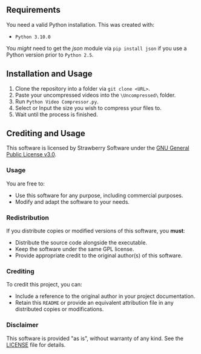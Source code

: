 ## Requirements

You need a valid Python installation. This was created with:
- `Python 3.10.0`

You *might* need to get the *json* module via `pip install json` if you use a Python version prior to `Python 2.5`.

## Installation and Usage

1. Clone the repository into a folder via `git clone <URL>`.
2. Paste your uncompressed videos into the `\Uncompressed\` folder.
3. Run `Python Video Compressor.py`.
4. Select or Input the size you wish to compress your files to.
5. Wait until the process is finished.

## Crediting and Usage

This software is licensed by Strawberry Software under the [GNU General Public License v3.0](https://www.gnu.org/licenses/gpl-3.0.en.html).

### Usage
You are free to:
- Use this software for any purpose, including commercial purposes.
- Modify and adapt the software to your needs.

### Redistribution
If you distribute copies or modified versions of this software, you **must**:
- Distribute the source code alongside the executable.
- Keep the software under the same GPL license.
- Provide appropriate credit to the original author(s) of this software.

### Crediting
To credit this project, you can:
- Include a reference to the original author in your project documentation.
- Retain this `README` or provide an equivalent attribution file in any distributed copies or modifications.

### Disclaimer
This software is provided "as is", without warranty of any kind. See the [LICENSE](./LICENSE) file for details.

